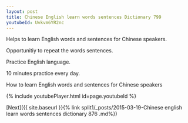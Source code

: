 ```yaml
---
layout: post
title: Chinese English learn words sentences Dictionary 799 
youtubeId: Uvkvm6YR2nc
---
```

 
 
Helps to learn English words and sentences for Chinese speakers.

Opportunitiy to repeat the words sentences. 

Practice English language. 
 
10 minutes practice every day. 
 
How to learn English words and sentences for Chinese speakers 
 
{% include youtubePlayer.html id=page.youtubeId %}
 
 
[Next]({{ site.baseurl }}{% link  split1/_posts/2015-03-19-Chinese english learn words sentences dictionary 876 .md%})
 
